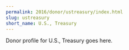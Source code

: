 ```yaml
---
permalink: 2016/donor/ustreasury/index.html
slug: ustreasury
short_name: U.S., Treasury
---
```


Donor profile for U.S., Treasury goes here.
